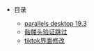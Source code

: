 <!-- summary.md -->

* 目录

    * [parallels desktop 19.3](parallels_desktop.md)
    * [骷髅头验证跳过](kuloutou.md)
    * [tiktok界面修改](tiktok.md)

[//]: # (    * [Writing more pages]&#40;more-pages.md&#41;)

[//]: # (    * [Custom navbar]&#40;custom-navbar.md&#41;)

[//]: # (    * [Cover page]&#40;cover.md&#41;)

[//]: # ()
[//]: # (* Configuration)

[//]: # (    * [Configuration]&#40;configuration.md&#41;)

[//]: # (    * [Themes]&#40;themes.md&#41;)

[//]: # (    * [Using plugins]&#40;plugins.md&#41;)

[//]: # (    * [Markdown configuration]&#40;markdown.md&#41;)

[//]: # (    * [Language highlight]&#40;language-highlight.md&#41;)